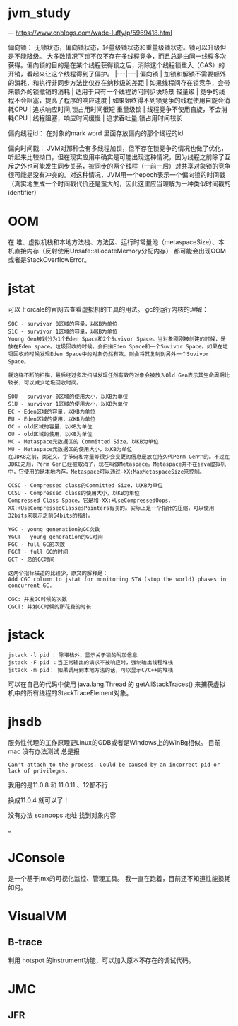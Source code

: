 # jvm_study

-- 
https://www.cnblogs.com/wade-luffy/p/5969418.html

偏向锁：
  无锁状态，偏向锁状态，轻量级锁状态和重量级锁状态。锁可以升级但是不能降级。
  大多数情况下锁不仅不存在多线程竞争，而且总是由同一线程多次获得。偏向锁的目的是在某个线程获得锁之后，消除这个线程锁重入（CAS）的开销，看起来让这个线程得到了偏护。
|---|---|
偏向锁	| 加锁和解锁不需要额外的消耗，和执行非同步方法比仅存在纳秒级的差距	| 如果线程间存在锁竞争，会带来额外的锁撤销的消耗	| 适用于只有一个线程访问同步块场景
轻量级 | 竞争的线程不会阻塞，提高了程序的响应速度 | 如果始终得不到锁竞争的线程使用自旋会消耗CPU | 追求响应时间,锁占用时间很短
重量级锁 | 线程竞争不使用自旋，不会消耗CPU	| 线程阻塞，响应时间缓慢	| 追求吞吐量,锁占用时间较长
  
偏向线程id：
  在对象的mark word 里面存放偏向的那个线程的id

偏向时间戳：
  JVM对那种会有多线程加锁，但不存在锁竞争的情况也做了优化，听起来比较拗口，但在现实应用中确实是可能出现这种情况，因为线程之前除了互斥之外也可能发生同步关系，被同步的两个线程（一前一后）对共享对象锁的竞争很可能是没有冲突的。对这种情况，JVM用一个epoch表示一个偏向锁的时间戳（真实地生成一个时间戳代价还是蛮大的，因此这里应当理解为一种类似时间戳的identifier）
  

# OOM
在 堆、虚拟机栈和本地方法栈、方法区、运行时常量池（metaspaceSize）、本机直接内存（反射使用Unsafe::allocateMemory分配内存） 都可能会出现OOM或者是StackOverflowError。

# jstat
可以上orcale的官网去查看虚拟机的工具的用法。
gc的运行内核的理解：
```
S0C - survivor 0区域的容量，以KB为单位
S1C - survivor 1区域的容量，以KB为单位
Young Gen被划分为1个Eden Space和2个Suvivor Space。当对象刚刚被创建的时候，是放在Eden space。垃圾回收的时候，会扫描Eden Space和一个Suvivor Space。如果在垃圾回收的时候发现Eden Space中的对象仍然有效，则会将其复制到另外一个Suvivor Space。

就这样不断的扫描，最后经过多次扫描发现任然有效的对象会被放入Old Gen表示其生命周期比较长，可以减少垃圾回收时间。

S0U - survivor 0区域的使用大小，以KB为单位
S1U - survivor 1区域的使用大小，以KB为单位
EC - Eden区域的容量，以KB为单位
EU - Eden区域的使用，以KB为单位
OC - old区域的容量，以KB为单位
OU - old区域的使用，以KB为单位
MC - Metaspace元数据区的 Committed Size，以KB为单位
MU - Metaspace元数据区的使用大小，以KB为单位
在JDK8之前，类定义、字节码和常量等很少会变更的信息是放在持久代Perm Gen中的。不过在JDK8之后，Perm Gen已经被取消了，现在叫做Metaspace。Metaspace并不在java虚拟机中，它使用的是本地内存。Metaspace可以通过-XX:MaxMetaspaceSize来控制。

CCSC - Compressed class的Committed Size，以KB为单位
CCSU - Compressed class的使用大小，以KB为单位
Compressed Class Space，它是和-XX:+UseCompressedOops，-XX:+UseCompressedClassesPointers有关的。实际上是一个指针的压缩，可以使用32bits来表示之前64bits的指针。

YGC - young generation的GC次数
YGCT - young generation的GC时间
FGC - full GC的次数
FGCT - full GC的时间
GCT - 总的GC时间

这两个指标描述的比较少，原文的解释是：
Add CGC column to jstat for monitoring STW (stop the world) phases in concurrent GC.

CGC: 并发GC时候的次数
CGCT: 并发GC时候的所花费的时长
```
# jstack
```
jstack -l pid : 除堆栈外，显示关于锁的附加信息
jstack -F pid ：当正常输出的请求不被响应时，强制输出线程堆栈
jstack -m pid： 如果调用到本地方法的话，可以显示C/C++的堆栈
```
可以在自己的代码中使用 java.lang.Thread 的 getAllStackTraces() 来捕获虚拟机中的所有线程的StackTraceElement对象。

# jhsdb
服务性代理的工作原理更Linux的GDB或者是Windows上的WinBg相似。
目前 mac 没有办法测试 总是报 
```
Can't attach to the process. Could be caused by an incorrect pid or lack of privileges.
```
我用的是11.0.8 和 11.0.11 、12都不行

换成11.0.4 就可以了！

没有办法 scanoops 地址 找到对象内容

_

# JConsole
是一个基于jmx的可视化监控、管理工具。
我一直在跑着，目前还不知道性能损耗如何。


# VisualVM
## B-trace 
利用 hotspot 的instrument功能，可以加入原本不存在的调试代码。

# JMC
## JFR 

